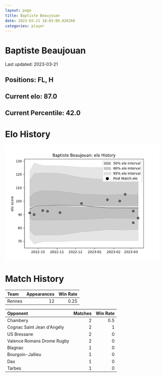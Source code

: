 ```yaml
---  
layout: page  
title: Baptiste Beaujouan  
date: 2023-03-21 18:03:09.026260  
categories: player  
---
```

# Baptiste Beaujouan


Last updated: 2023-03-21
## Positions: FL, H

## Current elo: 87.0

## Current Percentile: 42.0

# Elo History


![elo history](history_BaptisteBeaujouan.png)
# Match History


| Team   |   Appearances |   Win Rate |
|:-------|--------------:|-----------:|
| Rennes |            12 |       0.25 |

| Opponent                   |   Matches |   Win Rate |
|:---------------------------|----------:|-----------:|
| Chambery                   |         2 |        0.5 |
| Cognac Saint Jean d'Angély |         2 |        1   |
| US Bressane                |         2 |        0   |
| Valence Romans Drome Rugby |         2 |        0   |
| Blagnac                    |         1 |        0   |
| Bourgoin-Jallieu           |         1 |        0   |
| Dax                        |         1 |        0   |
| Tarbes                     |         1 |        0   |